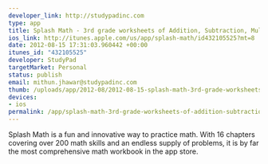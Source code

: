 ```yaml
--- 
developer_link: http://studypadinc.com
type: app
title: Splash Math - 3rd grade worksheets of Addition, Subtraction, Multiplication
ios_link: http://itunes.apple.com/us/app/splash-math/id432105525?mt=8
date: 2012-08-15 17:31:03.960442 +00:00
itunes_id: "432105525"
developer: StudyPad
targetMarket: Personal
status: publish
email: mithun.jhawar@studypadinc.com
thumb: /uploads/app/2012-08/2012-08-15-splash-math-3rd-grade-worksheets-of-addition-subtraction-multiplication.png
devices: 
- ios
permalink: /app/splash-math-3rd-grade-worksheets-of-addition-subtraction-multiplication
---
```


Splash Math is a fun and innovative way to practice math. With 16 chapters covering over 200 math skills and an endless supply of problems, it is by far the most comprehensive math workbook in the app store. 

